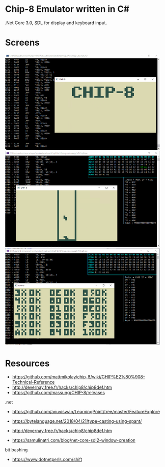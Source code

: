 ﻿# Chip-8 Emulator written in C# 
 .Net Core 3.0, SDL for display and keyboard input.
 
 # Screens
 ![Bouncy.ch8](https://github.com/andrewboudreau/Chip8/raw/master/docs/bouncy.gif)
 ![Tetris.ch8](https://github.com/andrewboudreau/Chip8/raw/master/docs/Tetris.PNG)
 ![Test_opcode.ch8](https://github.com/andrewboudreau/Chip8/raw/master/docs/tests.PNG)

# Resources
- https://github.com/mattmikolay/chip-8/wiki/CHIP%E2%80%908-Technical-Reference
- http://devernay.free.fr/hacks/chip8/chip8def.htm
- https://github.com/massung/CHIP-8/releases

.net
- https://github.com/anuviswan/LearningPoint/tree/master/FeatureExplore
- https://bytelanguage.net/2018/04/21/type-casting-using-spant/

- http://devernay.free.fr/hacks/chip8/chip8def.htm
- https://samulinatri.com/blog/net-core-sdl2-window-creation

bit bashing
- https://www.dotnetperls.com/shift
